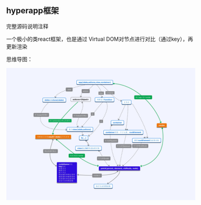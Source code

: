 ## hyperapp框架

完整源码说明注释

一个极小的类react框架，也是通过 Virtual DOM对节点进行对比（通过key），再更新渲染

思维导图：

![](hyperapp导图.jpg)
